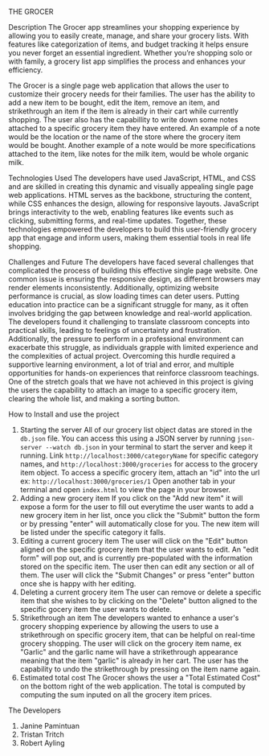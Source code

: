 THE GROCER

Description
The Grocer app streamlines your shopping experience by allowing you to easily create, manage, and share your grocery lists. With features like categorization of items, and budget tracking it helps ensure you never forget an essential ingredient. Whether you’re shopping solo or with family, a grocery list app simplifies the process and enhances your efficiency.

The Grocer is a single page web application that allows the user to customize their grocery needs for their families. The user has the ability to add a new item to be bought, edit the item, remove an item, and strikethrough an item if the item is already in their cart while currently shopping. The user also has the capabillity to write down some notes attached to a specific grocery item they have entered. An example of a note would be the location or the name of the store where the grocery item would be bought. Another example of a note would be more specifications attached to the item, like notes for the milk item, would be whole organic milk.

Technologies Used
The developers have used JavaScript, HTML, and CSS and are skilled in creating this dynamic and visually appealing single page web applications. HTML serves as the backbone, structuring the content, while CSS enhances the design, allowing for responsive layouts. JavaScript brings interactivity to the web, enabling features like events such as clicking, submitting forms, and real-time updates. Together, these technologies empowered the developers to build this user-friendly grocery app that engage and inform users, making them essential tools in real life shopping.

Challenges and Future
The developers have faced several challenges that complicated the process of building this effective single page website. One common issue is ensuring the responsive design, as different browsers may render elements inconsistently. Additionally, optimizing website performance is crucial, as slow loading times can deter users. Putting education into practice can be a significant struggle for many, as it often involves bridging the gap between knowledge and real-world application. The developers found it challenging to translate classroom concepts into practical skills, leading to feelings of uncertainty and frustration. Additionally, the pressure to perform in a professional environment can exacerbate this struggle, as individuals grapple with limited experience and the complexities of actual project. Overcoming this hurdle required a supportive learning environment, a lot of trial and error, and multiple opportunities for hands-on experiences that reinforce classroom teachings. One of the stretch goals that we have not achieved in this project is giving the users the capability to attach an image to a specific grocery item, clearing the whole list, and making a sorting button. 

How to Install and use the project
1. Starting the server 
    All of our grocery list object datas are stored in the `db.json` file. You can access this using a JSON server by running `json-server --watch db.json` in your terminal to start the server and keep it running.
    Link `http://localhost:3000/categoryName` for specific category names, and `http://localhost:3000/groceries` for access to the grocery item object.
    To access a specific grocery item, attach an "id" into the url ex: `http://localhost:3000/groceries/1` 
    Open another tab in your terminal and open `index.html` to view the page in your browser. 
2. Adding a new grocery item
    If you click on the "Add new item" it will expose a form for the user to fill out everytime the user wants to add a new grocery item in her list, once you click the "Submit" button the form or by pressing "enter" will automatically close for you. The new item will be listed under the specific category it falls.
3. Editing a current grocery item
    The user will click on the "Edit" button aligned on the specific grocery item that the user wants to edit. An "edit form" will pop out, and is currently pre-populated with the information stored on the specific item. The user then can edit any section or all of them. The user will click the "Submit Changes" or press "enter" button once she is happy with her editing. 
4. Deleting a current grocery item
    The user can remove or delete a specific item that she wishes to by clicking on the "Delete" button aligned to the specific gocery item the user wants to delete. 
5. Strikethrough an item
    The developers wanted to enhance a user's grocery shopping experience by allowing the users to use a strikethrough on specific grocery item, that can be helpful on real-time grocery shopping. The user will click on the grocery item name, ex "Garlic" and the garlic name will have a strikethrough appearance meaning that the item "garlic" is already in her cart. The user has the capability to undo the strikethrough by pressing on the item name again. 
6. Estimated total cost
    The Grocer shows the user a "Total Estimated Cost" on the bottom right of the web application. The total is computed by computing the sum inputed on all the grocery item prices. 

The Developers
1. Janine Pamintuan
2. Tristan Tritch
3. Robert Ayling